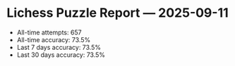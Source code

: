 # Lichess Puzzle Report — 2025-09-11
- All-time attempts: 657
- All-time accuracy: 73.5%
- Last 7 days accuracy: 73.5%
- Last 30 days accuracy: 73.5%
